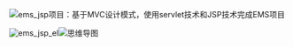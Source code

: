 ![ems_jsp项目：基于MVC设计模式，使用servlet技术和JSP技术完成EMS项目](https://cdn.jsdelivr.net/gh/xx025/cloudimg/img/20210617131929.png)

![ems_jsp_el](C:\Users\1\Desktop\ems_jsp_el.png)![思维导图](https://cdn.jsdelivr.net/gh/xx025/cloudimg/img/20210617132002.png)